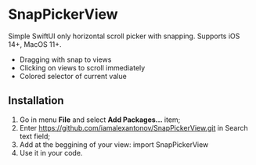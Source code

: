 # SnapPickerView

Simple SwiftUI only horizontal scroll picker with snapping. Supports iOS 14+, MacOS 11+.
- Dragging with snap to views
- Clicking on views to scroll immediately
- Colored selector of current value

## Installation

1. Go in menu **File** and select **Add Packages...** item;
2. Enter https://github.com/iamalexantonov/SnapPickerView.git in Search text field;
3. Add at the beggining of your view:
    import SnapPickerView
4. Use it in your code.
